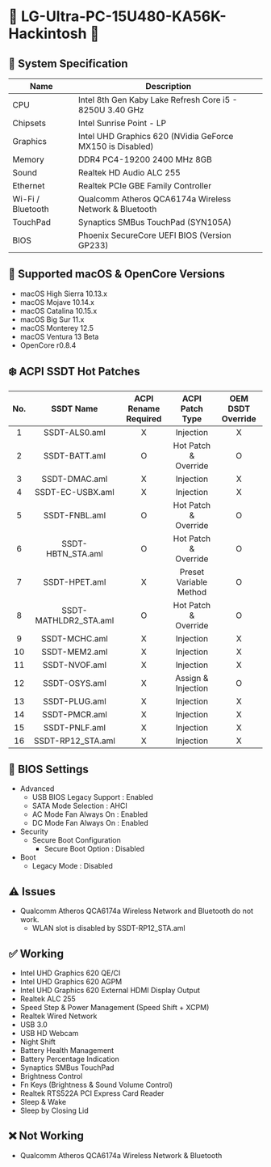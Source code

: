 # 🍭 LG-Ultra-PC-15U480-KA56K-Hackintosh 🍬

## 🌿 System Specification
| Name | Description |
| - | - |
| CPU | Intel 8th Gen Kaby Lake Refresh Core i5 - 8250U 3.40 GHz |
| Chipsets | Intel Sunrise Point - LP |
| Graphics | Intel UHD Graphics 620 (NVidia GeForce MX150 is Disabled) |
| Memory | DDR4 PC4-19200 2400 MHz 8GB |
| Sound | Realtek HD Audio ALC 255 |
| Ethernet | Realtek PCIe GBE Family Controller |
| Wi-Fi / Bluetooth | Qualcomm Atheros QCA6174a Wireless Network & Bluetooth |
| TouchPad | Synaptics SMBus TouchPad (SYN105A) |
| BIOS | Phoenix SecureCore UEFI BIOS (Version GP233) |

## 🍃 Supported macOS & OpenCore Versions
- macOS High Sierra 10.13.x
- macOS Mojave 10.14.x
- macOS Catalina 10.15.x
- macOS Big Sur 11.x
- macOS Monterey 12.5
- macOS Ventura 13 Beta
- OpenCore r0.8.4

## ❄️ ACPI SSDT Hot Patches
| No. | SSDT Name | ACPI Rename Required | ACPI Patch Type | OEM DSDT Override |
|:-:|:-:|:-:|:-:|:-:|
| 1 | SSDT-ALS0.aml | X | Injection | X |
| 2 | SSDT-BATT.aml | O | Hot Patch & Override | O |
| 3 | SSDT-DMAC.aml | X | Injection | X |
| 4 | SSDT-EC-USBX.aml | X | Injection | X |
| 5 | SSDT-FNBL.aml | O | Hot Patch & Override | O |
| 6 | SSDT-HBTN_STA.aml | O | Hot Patch & Override | O |
| 7 | SSDT-HPET.aml | X | Preset Variable Method | O |
| 8 | SSDT-MATHLDR2_STA.aml | O | Hot Patch & Override | O |
| 9 | SSDT-MCHC.aml | X | Injection | X |
| 10 | SSDT-MEM2.aml | X | Injection | X |
| 11 | SSDT-NVOF.aml | X | Injection | X |
| 12 | SSDT-OSYS.aml | X | Assign & Injection | O |
| 13 | SSDT-PLUG.aml | X | Injection | X |
| 14 | SSDT-PMCR.aml | X | Injection | X |
| 15 | SSDT-PNLF.aml | X | Injection | X |
| 16 | SSDT-RP12_STA.aml | X | Injection | X |

## 🍁 BIOS Settings
- Advanced
  - USB BIOS Legacy Support : Enabled
  - SATA Mode Selection : AHCI
  - AC Mode Fan Always On : Enabled
  - DC Mode Fan Always On : Enabled
- Security
  - Secure Boot Configuration
    - Secure Boot Option : Disabled
- Boot
  - Legacy Mode : Disabled

## ⚠️ Issues
- Qualcomm Atheros QCA6174a Wireless Network and Bluetooth do not work.
  - WLAN slot is disabled by SSDT-RP12_STA.aml

## ✅ Working
- Intel UHD Graphics 620 QE/CI
- Intel UHD Graphics 620 AGPM
- Intel UHD Graphics 620 External HDMI Display Output
- Realtek ALC 255
- Speed Step & Power Management (Speed Shift + XCPM)
- Realtek Wired Network
- USB 3.0
- USB HD Webcam
- Night Shift
- Battery Health Management
- Battery Percentage Indication
- Synaptics SMBus TouchPad
- Brightness Control
- Fn Keys (Brightness & Sound Volume Control)
- Realtek RTS522A PCI Express Card Reader
- Sleep & Wake
- Sleep by Closing Lid

## ❌ Not Working
- Qualcomm Atheros QCA6174a Wireless Network & Bluetooth
